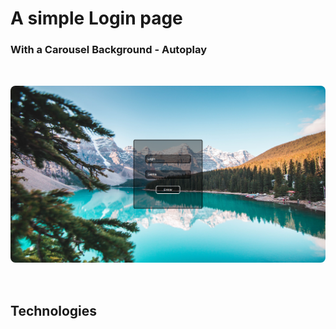 # A simple Login page

### With a Carousel Background - Autoplay

<img src="./assets/img/preview.png" style="border-radius:.5rem; margin-top:2rem; margin-bottom:2rem;">

## Technologies

<link rel="stylesheet" href="https://cdn.jsdelivr.net/gh/devicons/devicon@v2.15.1/devicon.min.css">

<div style="display:flex; gap: .5rem; align-itens:center;">
    <i class="devicon-html5-plain-wordmark colored"></i>
    <i class="devicon-javascript-plain colored"></i>
</div>